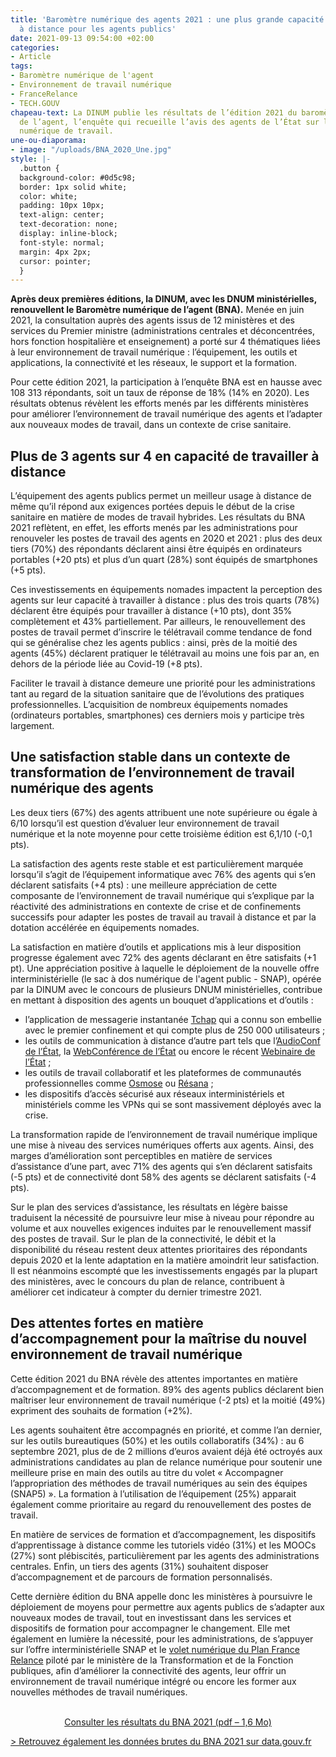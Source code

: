 ```yaml
---
title: 'Baromètre numérique des agents 2021 : une plus grande capacité de travail
  à distance pour les agents publics'
date: 2021-09-13 09:54:00 +02:00
categories:
- Article
tags:
- Baromètre numérique de l'agent
- Environnement de travail numérique
- FranceRelance
- TECH.GOUV
chapeau-text: La DINUM publie les résultats de l’édition 2021 du baromètre numérique
  de l’agent, l’enquête qui recueille l’avis des agents de l’État sur leur environnement
  numérique de travail.
une-ou-diaporama:
- image: "/uploads/BNA_2020_Une.jpg"
style: |-
  .button {
  background-color: #0d5c98;
  border: 1px solid white;
  color: white;
  padding: 10px 10px;
  text-align: center;
  text-decoration: none;
  display: inline-block;
  font-style: normal;
  margin: 4px 2px;
  cursor: pointer;
  }
---
```


**Après deux premières éditions, la DINUM, avec les DNUM ministérielles, renouvellent le Baromètre numérique de l’agent (BNA).** Menée en juin 2021, la consultation auprès des agents issus de 12 ministères et des services du Premier ministre (administrations centrales et déconcentrées, hors fonction hospitalière et enseignement) a porté sur 4 thématiques liées à leur environnement de travail numérique : l’équipement, les outils et applications, la connectivité et les réseaux, le support et la formation.

Pour cette édition 2021, la participation à l’enquête BNA est en hausse avec 108 313 répondants, soit un taux de réponse de 18% (14% en 2020). Les résultats obtenus révèlent les efforts menés par les différents ministères pour améliorer l’environnement de travail numérique des agents et l’adapter aux nouveaux modes de travail, dans un contexte de crise sanitaire.

## Plus de 3 agents sur 4 en capacité de travailler à distance

L’équipement des agents publics permet un meilleur usage à distance de même qu’il répond aux exigences portées depuis le début de la crise sanitaire en matière de modes de travail hybrides. Les résultats du BNA 2021 reflètent, en effet, les efforts menés par les administrations pour renouveler les postes de travail des agents en 2020 et 2021 : plus des deux tiers (70%) des répondants déclarent ainsi être équipés en ordinateurs portables (\+20 pts) et plus d’un quart (28%) sont équipés de smartphones (\+5 pts).

Ces investissements en équipements nomades impactent la perception des agents sur leur capacité à travailler à distance : plus des trois quarts (78%) déclarent être équipés pour travailler à distance (+10 pts), dont 35% complètement et 43% partiellement. Par ailleurs, le renouvellement des postes de travail permet d’inscrire le télétravail comme tendance de fond qui se généralise chez les agents publics : ainsi, près de la moitié des agents (45%) déclarent pratiquer le télétravail au moins une fois par an, en dehors de la période liée au Covid-19 (\+8 pts).

Faciliter le travail à distance demeure une priorité pour les administrations tant au regard de la situation sanitaire que de l’évolutions des pratiques professionnelles. L’acquisition de nombreux équipements nomades (ordinateurs portables, smartphones) ces derniers mois y participe très largement.

## Une satisfaction stable dans un contexte de transformation de l’environnement de travail numérique des agents

Les deux tiers (67%) des agents attribuent une note supérieure ou égale à 6/10 lorsqu’il est question d’évaluer leur environnement de travail numérique et la note moyenne pour cette troisième édition est 6,1/10 (-0,1 pts).

La satisfaction des agents reste stable et est particulièrement marquée lorsqu’il s’agit de l’équipement informatique avec 76% des agents qui s’en déclarent satisfaits (\+4 pts) : une meilleure appréciation de cette composante de l’environnement de travail numérique qui s’explique par la réactivité des administrations en contexte de crise et de confinements successifs pour adapter les postes de travail au travail à distance et par la dotation accélérée en équipements nomades.

La satisfaction en matière d’outils et applications mis à leur disposition progresse également avec 72% des agents déclarant en être satisfaits (\+1 pt). Une appréciation positive à laquelle le déploiement de la nouvelle offre interministérielle (le sac à dos numérique de l'agent public - SNAP), opérée par la DINUM avec le concours de plusieurs DNUM ministérielles, contribue en mettant à disposition des agents un bouquet d’applications et d’outils :

* l’application de messagerie instantanée [Tchap](https://www.tchap.gouv.fr/#/welcome) qui a connu son embellie avec le premier confinement et qui compte plus de 250 000 utilisateurs ;
* les outils de communication à distance d’autre part tels que l’[AudioConf de l’État](https://audioconf.numerique.gouv.fr/), la [WebConférence de l’État](https://webconf.numerique.gouv.fr/) ou encore le récent [Webinaire de l’État](https://webinaire.numerique.gouv.fr/home) ;
* les outils de travail collaboratif et les plateformes de communautés professionnelles comme [Osmose](https://osmose.numerique.gouv.fr) ou [Résana](https://resana.numerique.gouv.fr) ;
* les dispositifs d’accès sécurisé aux réseaux interministériels et ministériels comme les VPNs qui se sont massivement déployés avec la crise.

La transformation rapide de l’environnement de travail numérique implique une mise à niveau des services numériques offerts aux agents. Ainsi, des marges d’amélioration sont perceptibles en matière de services d’assistance d’une part, avec 71% des agents qui s’en déclarent satisfaits (-5 pts) et de connectivité dont 58% des agents se déclarent satisfaits (-4 pts).

Sur le plan des services d’assistance, les résultats en légère baisse traduisent la nécessité de poursuivre leur mise à niveau pour répondre au volume et aux nouvelles exigences induites par le renouvellement massif des postes de travail. Sur le plan de la connectivité, le débit et la disponibilité du réseau restent deux attentes prioritaires des répondants depuis 2020 et la lente adaptation en la matière amoindrit leur satisfaction. Il est néanmoins escompté que les investissements engagés par la plupart des ministères, avec le concours du plan de relance, contribuent à améliorer cet indicateur à compter du dernier trimestre 2021.

## Des attentes fortes en matière d’accompagnement pour la maîtrise du nouvel environnement de travail numérique

Cette édition 2021 du BNA révèle des attentes importantes en matière d’accompagnement et de formation. 89% des agents publics déclarent bien maîtriser leur environnement de travail numérique (-2 pts) et la moitié (49%) expriment des souhaits de formation (\+2%).

Les agents souhaitent être accompagnés en priorité, et comme l’an dernier, sur les outils bureautiques (50%) et les outils collaboratifs (34%) : au 6 septembre 2021, plus de de 2 millions d’euros avaient déjà été octroyés aux administrations candidates au plan de relance numérique pour soutenir une meilleure prise en main des outils au titre du volet « Accompagner l’appropriation des méthodes de travail numériques au sein des équipes (SNAP5) ». La formation à l’utilisation de l’équipement (25%) apparait également comme prioritaire au regard du renouvellement des postes de travail.

En matière de services de formation et d’accompagnement, les dispositifs d’apprentissage à distance comme les tutoriels vidéo (31%) et les MOOCs (27%) sont plébiscités, particulièrement par les agents des administrations centrales. Enfin, un tiers des agents (31%) souhaitent disposer d’accompagnement et de parcours de formation personnalisés.

Cette dernière édition du BNA appelle donc les ministères à poursuivre le déploiement de moyens pour permettre aux agents publics de s’adapter aux nouveaux modes de travail, tout en investissant dans les services et dispositifs de formation pour accompagner le changement. Elle met également en lumière la nécessité, pour les administrations, de s’appuyer sur l’offre interministérielle SNAP et le [volet numérique du Plan France Relance](https://france-relance.transformation.gouv.fr/) piloté par le ministère de la Transformation et de la Fonction publiques, afin d’améliorer la connectivité des agents, leur offrir un environnement de travail numérique intégré ou encore les former aux nouvelles méthodes de travail numériques.
<br>
<br>

<p align="center"><a href="/uploads/Barometre_Numerique_Agent_2021.pdf" class="button">Consulter les résultats du BNA 2021 (pdf – 1,6&nbsp;Mo)</a></p>

[> Retrouvez également les données brutes du BNA 2021 sur data.gouv.fr](https://www.data.gouv.fr/fr/datasets/barometre-numerique-de-lagent-resultats-2021/ "Retrouvez également les données brutes du BNA 2021 sur data.gouv.fr - Lien externe")